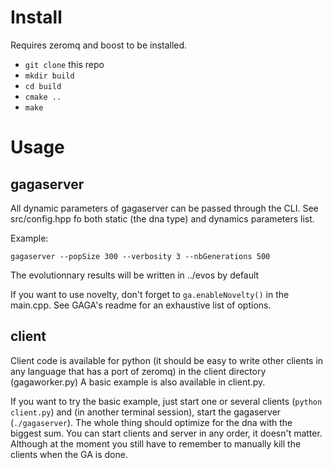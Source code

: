 # Install

Requires zeromq and boost to be installed.

- `git clone` this repo
- `mkdir build`
- `cd build`
- `cmake ..`
- `make`


# Usage

## gagaserver

All dynamic parameters of gagaserver can be passed through the CLI. See
src/config.hpp fo both static (the dna type) and dynamics parameters list.

Example:

``` gagaserver --popSize 300 --verbosity 3 --nbGenerations 500 ```

The evolutionnary results will be written in ../evos by default

If you want to use novelty, don't forget to `ga.enableNovelty()` in the
main.cpp. See GAGA's readme for an exhaustive list of options.

## client 

Client code is available for python (it should be easy to write other clients
in any language that has a port of zeromq) in the client directory
(gagaworker.py) A basic example is also available in client.py.

If you want to try the basic example, just start one or several clients
(`python client.py`) and (in another terminal session), start the gagaserver
(`./gagaserver`).  The whole thing should optimize for the dna with the biggest
sum. You can start clients and server in any order, it doesn't matter. Although
at the moment you still have to remember to manually kill the clients when the
GA is done.




